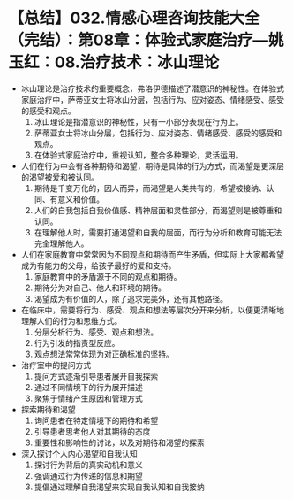 # 【总结】032.情感心理咨询技能大全（完结）：第08章：体验式家庭治疗—姚玉红：08.治疗技术：冰山理论

-   冰山理论是治疗技术的重要概念，弗洛伊德描述了潜意识的神秘性。在体验式家庭治疗中，萨蒂亚女士将冰山分层，包括行为、应对姿态、情绪感受、感受的感受和观点。
    1.  冰山理论是指潜意识的神秘性，只有一小部分表现在行为上。
    2.  萨蒂亚女士将冰山分层，包括行为、应对姿态、情绪感受、感受的感受和观点。
    3.  在体验式家庭治疗中，重视认知，整合多种理论，灵活运用。
-   人们在行为中会有各种期待和渴望，期待是具体的行为方式，而渴望是更深层的渴望被爱和被认同。
    1.  期待是千变万化的，因人而异，而渴望是人类共有的，希望被接纳、认同、有意义和价值。
    2.  人们的自我包括自我价值感、精神层面和灵性部分，而渴望则是被尊重和认同。
    3.  在理解他人时，需要打通渴望和自我的层面，而行为分析和教育可能无法完全理解他人。
-   人们在家庭教育中常常因为不同观点和期待而产生矛盾，但实际上大家都希望成为有能力的父母，给孩子最好的爱和支持。
    1.  家庭教育中的矛盾源于不同的观点和期待。
    2.  期待分为对自己、他人和环境的期待。
    3.  渴望成为有价值的人，除了追求完美外，还有其他路径。
-   在临床中，需要将行为、感受、观点和想法等层次分开来分析，以便更清晰地理解人们的行为和思维方式。
    1.  分层分析行为、感受、观点和想法。
    2.  行为引发的指责型反应。
    3.  观点想法常常体现为对正确标准的坚持。
-   治疗室中的提问方式
    1.  提问方式逐渐引导患者展开自我探索
    2.  通过不同情境下的行为展开描述
    3.  聚焦于情绪产生原因和管理方式
-   探索期待和渴望
    1.  询问患者在特定情境下的期待和希望
    2.  引导患者思考他人对其期待的态度
    3.  重要性和影响性的讨论，以及对期待和渴望的探索
-   深入探讨个人内心渴望和自我认知
    1.  探讨行为背后的真实动机和意义
    2.  强调通过行为传递的信息和期望
    3.  提倡通过理解自我渴望来实现自我认知和自我接纳